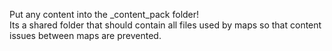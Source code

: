 Put any content into the \_content\_pack folder!<br>
Its a shared folder that should contain all files used by maps so that content issues between maps are prevented.